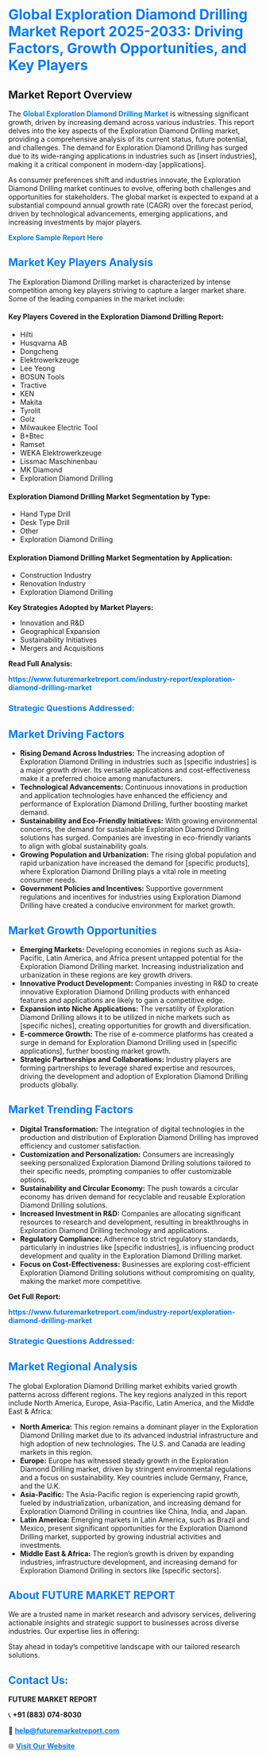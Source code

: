 <h1 style="color: #007BFF;">Global Exploration Diamond Drilling Market Report 2025-2033: Driving Factors, Growth Opportunities, and Key Players</h1>

<section id="overview">
<h2>Market Report Overview</h2>
<p>The <a href="https://www.futuremarketreport.com/industry-report/exploration-diamond-drilling-market" style="color: #007BFF; text-decoration: none;"><strong>Global Exploration Diamond Drilling Market</strong></a> is witnessing significant growth, driven by increasing demand across various industries. This report delves into the key aspects of the Exploration Diamond Drilling market, providing a comprehensive analysis of its current status, future potential, and challenges. The demand for Exploration Diamond Drilling has surged due to its wide-ranging applications in industries such as [insert industries], making it a critical component in modern-day [applications].</p>
<p>As consumer preferences shift and industries innovate, the Exploration Diamond Drilling market continues to evolve, offering both challenges and opportunities for stakeholders. The global market is expected to expand at a substantial compound annual growth rate (CAGR) over the forecast period, driven by technological advancements, emerging applications, and increasing investments by major players.</p>
</section>

<section id="overview">
<p><a href="https://www.futuremarketreport.com/request-sample/reportId=107205" style="color: #007BFF; text-decoration: none;"><strong>Explore Sample Report Here</strong></a></p>
</section>

<section id="key-players">
<h2 style="color: #007BFF;">Market Key Players Analysis</h2>
<p>The Exploration Diamond Drilling market is characterized by intense competition among key players striving to capture a larger market share. Some of the leading companies in the market include:</p>
<h4>Key Players Covered in the Exploration Diamond Drilling Report:</h4>
<ul><li>Hilti</li><li>Husqvarna AB</li><li>Dongcheng</li><li>Elektrowerkzeuge</li><li>Lee Yeong</li><li>BOSUN Tools</li><li>Tractive</li><li>KEN</li><li>Makita</li><li>Tyrolit</li><li>Golz</li><li>Milwaukee Electric Tool</li><li>B+Btec</li><li>Ramset</li><li>WEKA Elektrowerkzeuge</li><li>Lissmac Maschinenbau</li><li>MK Diamond</li><li>Exploration Diamond Drilling</li></ul>
<h4>Exploration Diamond Drilling Market Segmentation by Type:</h4>
<ul><li>Hand Type Drill</li><li>Desk Type Drill</li><li>Other</li><li>Exploration Diamond Drilling</li></ul>

<h4>Exploration Diamond Drilling Market Segmentation by Application:</h4>
<ul><li>Construction Industry</li><li>Renovation Industry</li><li>Exploration Diamond Drilling</li></ul>
<p><strong>Key Strategies Adopted by Market Players:</strong></p>
<ul>
<li>Innovation and R&D</li>
<li>Geographical Expansion</li>
<li>Sustainability Initiatives</li>
<li>Mergers and Acquisitions</li>
</ul>
</section>

<section>
<p><strong>Read Full Analysis: </strong></p><a href="https://www.futuremarketreport.com/industry-report/exploration-diamond-drilling-market" style="color: #007BFF; text-decoration: none;"><strong>https://www.futuremarketreport.com/industry-report/exploration-diamond-drilling-market</strong></a>
<h3 style="color: #007BFF;">Strategic Questions Addressed:</h3>
</section>

<section id="driving-factors">
<h2 style="color: #007BFF;">Market Driving Factors</h2>
<ul>
<li><strong>Rising Demand Across Industries:</strong> The increasing adoption of Exploration Diamond Drilling in industries such as [specific industries] is a major growth driver. Its versatile applications and cost-effectiveness make it a preferred choice among manufacturers.</li>
<li><strong>Technological Advancements:</strong> Continuous innovations in production and application technologies have enhanced the efficiency and performance of Exploration Diamond Drilling, further boosting market demand.</li>
<li><strong>Sustainability and Eco-Friendly Initiatives:</strong> With growing environmental concerns, the demand for sustainable Exploration Diamond Drilling solutions has surged. Companies are investing in eco-friendly variants to align with global sustainability goals.</li>
<li><strong>Growing Population and Urbanization:</strong> The rising global population and rapid urbanization have increased the demand for [specific products], where Exploration Diamond Drilling plays a vital role in meeting consumer needs.</li>
<li><strong>Government Policies and Incentives:</strong> Supportive government regulations and incentives for industries using Exploration Diamond Drilling have created a conducive environment for market growth.</li>
</ul>
</section>

<section id="growth-opportunities">
<h2 style="color: #007BFF;">Market Growth Opportunities</h2>
<ul>
<li><strong>Emerging Markets:</strong> Developing economies in regions such as Asia-Pacific, Latin America, and Africa present untapped potential for the Exploration Diamond Drilling market. Increasing industrialization and urbanization in these regions are key growth drivers.</li>
<li><strong>Innovative Product Development:</strong> Companies investing in R&D to create innovative Exploration Diamond Drilling products with enhanced features and applications are likely to gain a competitive edge.</li>
<li><strong>Expansion into Niche Applications:</strong> The versatility of Exploration Diamond Drilling allows it to be utilized in niche markets such as [specific niches], creating opportunities for growth and diversification.</li>
<li><strong>E-commerce Growth:</strong> The rise of e-commerce platforms has created a surge in demand for Exploration Diamond Drilling used in [specific applications], further boosting market growth.</li>
<li><strong>Strategic Partnerships and Collaborations:</strong> Industry players are forming partnerships to leverage shared expertise and resources, driving the development and adoption of Exploration Diamond Drilling products globally.</li>
</ul>
</section>

<section id="trending-factors">
<h2 style="color: #007BFF;">Market Trending Factors</h2>
<ul>
<li><strong>Digital Transformation:</strong> The integration of digital technologies in the production and distribution of Exploration Diamond Drilling has improved efficiency and customer satisfaction.</li>
<li><strong>Customization and Personalization:</strong> Consumers are increasingly seeking personalized Exploration Diamond Drilling solutions tailored to their specific needs, prompting companies to offer customizable options.</li>
<li><strong>Sustainability and Circular Economy:</strong> The push towards a circular economy has driven demand for recyclable and reusable Exploration Diamond Drilling solutions.</li>
<li><strong>Increased Investment in R&D:</strong> Companies are allocating significant resources to research and development, resulting in breakthroughs in Exploration Diamond Drilling technology and applications.</li>
<li><strong>Regulatory Compliance:</strong> Adherence to strict regulatory standards, particularly in industries like [specific industries], is influencing product development and quality in the Exploration Diamond Drilling market.</li>
<li><strong>Focus on Cost-Effectiveness:</strong> Businesses are exploring cost-efficient Exploration Diamond Drilling solutions without compromising on quality, making the market more competitive.</li>
</ul>
</section>

<section>
<p><strong>Get Full Report: </strong></p><a href="https://www.futuremarketreport.com/industry-report/exploration-diamond-drilling-market" style="color: #007BFF; text-decoration: none;"><strong>https://www.futuremarketreport.com/industry-report/exploration-diamond-drilling-market</strong></a>
<h3 style="color: #007BFF;">Strategic Questions Addressed:</h3>
</section>


<section id="regional-analysis">
<h2 style="color: #007BFF;">Market Regional Analysis</h2>
<p>The global Exploration Diamond Drilling market exhibits varied growth patterns across different regions. The key regions analyzed in this report include North America, Europe, Asia-Pacific, Latin America, and the Middle East & Africa:</p>
<ul>
<li><strong>North America:</strong> This region remains a dominant player in the Exploration Diamond Drilling market due to its advanced industrial infrastructure and high adoption of new technologies. The U.S. and Canada are leading markets in this region.</li>
<li><strong>Europe:</strong> Europe has witnessed steady growth in the Exploration Diamond Drilling market, driven by stringent environmental regulations and a focus on sustainability. Key countries include Germany, France, and the U.K.</li>
<li><strong>Asia-Pacific:</strong> The Asia-Pacific region is experiencing rapid growth, fueled by industrialization, urbanization, and increasing demand for Exploration Diamond Drilling in countries like China, India, and Japan.</li>
<li><strong>Latin America:</strong> Emerging markets in Latin America, such as Brazil and Mexico, present significant opportunities for the Exploration Diamond Drilling market, supported by growing industrial activities and investments.</li>
<li><strong>Middle East & Africa:</strong> The region’s growth is driven by expanding industries, infrastructure development, and increasing demand for Exploration Diamond Drilling in sectors like [specific sectors].</li>
</ul>
</section>

<footer>
<h2 style="color: #007BFF;">About FUTURE MARKET REPORT</h2>
<p>We are a trusted name in market research and advisory services, delivering actionable insights and strategic support to businesses across diverse industries. Our expertise lies in offering:</p>

<p>Stay ahead in today’s competitive landscape with our tailored research solutions.</p>

<h2 style="color: #007BFF;">Contact Us:</h2>
<p><strong>FUTURE MARKET REPORT</strong></p>
<p>📞 <strong>+91 (883) 074-8030</strong></p>
<p>📧 <strong><a href="mailto:help@futuremarketreport.com" style="color: #007BFF;">help@futuremarketreport.com</a></strong></p>
<p>🌐 <strong><a href="https://www.futuremarketreport.com/" style="color: #007BFF;">Visit Our Website</a></strong></p>
</footer>